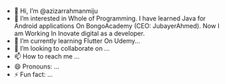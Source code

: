 - 👋 Hi, I’m @azizarrahmanmiju
- 👀 I’m interested in Whole of Programming. I have learned Java for Android applications On BongoAcademy (CEO: JubayerAhmed). Now I am Working In Inovate digital as a developer.
- 🌱 I’m currently learning Flutter On Udemy...
- 💞️ I’m looking to collaborate on ...
- 📫 How to reach me ...
- 😄 Pronouns: ...
- ⚡ Fun fact: ...

<!---
azizarrahmanmiju/azizarrahmanmiju is a ✨ Application Developer ✨ 
--->
